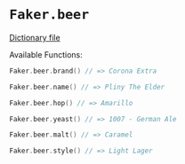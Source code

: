 # `Faker.beer`

[Dictionary file](../src/main/resources/locales/en/beer.yml)

Available Functions:  
```kotlin
Faker.beer.brand() // => Corona Extra

Faker.beer.name() // => Pliny The Elder

Faker.beer.hop() // => Amarillo

Faker.beer.yeast() // => 1007 - German Ale

Faker.beer.malt() // => Caramel

Faker.beer.style() // => Light Lager
```
